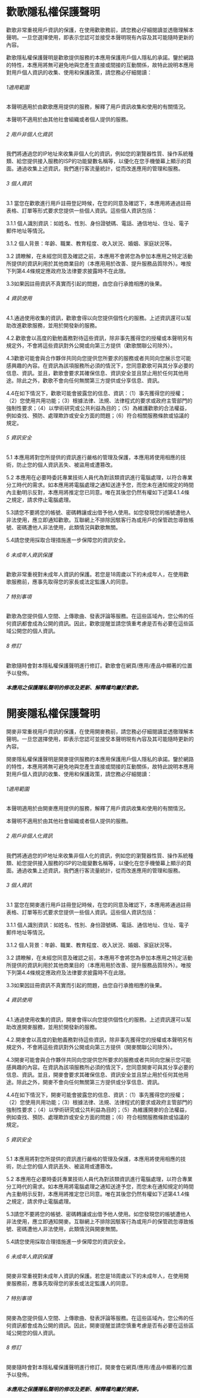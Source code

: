 # 歡歌隱私權保護聲明

歡歌非常重視用戶資訊的保護，在使用歡歌務前，請您務必仔細閱讀並透徹理解本聲明。一旦您選擇使用，即表示您認可並接受本聲明現有內容及其可能隨時更新的內容。

歡歌隱私權保護聲明是歡歌提供服務的本應用保護用戶個人隱私的承諾。鑒於網路的特性，本應用將無可避免地與您產生直接或間接的互動關係，故特此說明本應用對用戶個人資訊的收集、使用和保護政策，請您務必仔細閱讀：

###### 1適用範圍

本聲明適用於由歡歌應用提供的服務，解釋了用戶資訊收集和使用的有關情況。

本聲明不適用於由其他社會組織或者個人提供的服務。

###### 2 用戶非個人化資訊

我們將通過您的IP地址來收集非個人化的資訊，例如您的瀏覽器性質、操作系統種類、給您提供接入服務的ISP的功能變數名稱等，以優化在您手機螢幕上顯示的頁面。通過收集上述資訊，我們進行客流量統計，從而改進應用的管理和服務。

###### 3 個人資訊

3.1 當您在歡歌進行用戶註冊登記時候，在您的同意及確認下，本應用將通過註冊表格、訂單等形式要求您提供一些個人資訊。這些個人資訊包括：

3.1.1 個人識別資訊：如姓名、性別、身份證號碼、電話、通信地址、住址、電子郵件地址等情況。

3.1.2 個人背景：年齡、職業、教育程度、收入狀況、婚姻、家庭狀況等。

3.2
請瞭解，在未經您同意及確認之前，本應用不會將您為參加本應用之特定活動所提供的資訊利用於其他商業目的（本應用用於改善、提升服務品質除外）。唯按下列第4.4條規定應政府及法律要求披露時不在此限。

3.3如果因註冊資訊不真實而引起的問題，由您自行承擔相應的後果。

###### 4 資訊使用

4.1.通過使用收集的資訊，歡歌會得以向您提供個性化的服務。上述資訊還可以幫助改進歡歌服務，並用於開發新的服務。

4.2.歡歌會以高度的勤勉義務對待這些資訊，除非事先獲得您的授權或本聲明另有規定外，不會將這些資訊對外公開或向第三方提供（歡歌關聯公司除外）。

4.3歡歌可能會與合作夥伴共同向您提供您所要求的服務或者共同向您展示您可能感興趣的內容。在資訊為該項服務所必須的情況下，您同意歡歌可與其分享必要的信息、資訊。並且，歡歌會要求其確保信息、資訊安全並且禁止用於任何其他用途。除此之外，歡歌不會向任何無關第三方提供或分享信息、資訊。

4.4在如下情況下，歡歌可能會披露您的信息、資訊：（1）事先獲得您的授權；（2）您使用共用功能；（3）根據法律、法規、法律程式的要求或政府主管部門的強制性要求；（4）以學術研究或公共利益為目的；（5）為維護歡歌的合法權益，例如查找、預防、處理欺詐或安全方面的問題；（6）符合相關服務條款或協議的規定。

###### 5 資訊安全

5.1 本應用將對您所提供的資訊進行嚴格的管理及保護，本應用將使用相應的技術，防止您的個人資訊丟失、被盜用或遭篡改。

5.2
本應用在必要時委託專業技術人員代為對該類資訊進行電腦處理，以符合專業分工時代的需求。如本應用將電腦處理之通知送達予您，而您未在通知規定的時間內主動明示反對，本應用將推定您已同意。唯在其後您仍然有權如下述第4.1.4條之規定，請求停止電腦處理。

5.3請您不要將您的帳號、密碼轉讓或出借予他人使用。如您發現您的帳號遭他人非法使用，應立即通知歡歌。互聯網上不排除因駭客行為或用戶的保管疏忽導致帳號、密碼遭他人非法使用，此類情況與歡歌無關。

5.4請您使用採取合理措施進一步保障您的資訊安全。

###### 6 未成年人資訊保護

歡歌非常重視對未成年人資訊的保護。若您是18周歲以下的未成年人，在使用歡歌服務前，應事先取得您的家長或法定監護人的同意。

###### 7 特別事項

歡歌為您提供個人空間、上傳歌曲、發表評論等服務。在這些區域內，您公佈的任何資訊都會成為公開的資訊。因此，歡歌提醒並請您慎重考慮是否有必要在這些區域公開您的個人資訊。

###### 8 修訂

歡歌隨時會對本隱私權保護聲明進行修訂。歡歌會在網頁/應用/產品中顯著的位置予以發佈。

##### 本應用之保護隱私聲明的修改及更新、解釋權均屬於歡歌。

# 開麥隱私權保護聲明

開麥非常重視用戶資訊的保護，在使用開麥務前，請您務必仔細閱讀並透徹理解本聲明。一旦您選擇使用，即表示您認可並接受本聲明現有內容及其可能隨時更新的內容。

開麥隱私權保護聲明是開麥提供服務的本應用保護用戶個人隱私的承諾。鑒於網路的特性，本應用將無可避免地與您產生直接或間接的互動關係，故特此說明本應用對用戶個人資訊的收集、使用和保護政策，請您務必仔細閱讀：

###### 1適用範圍

本聲明適用於由開麥應用提供的服務，解釋了用戶資訊收集和使用的有關情況。

本聲明不適用於由其他社會組織或者個人提供的服務。

###### 2 用戶非個人化資訊

我們將通過您的IP地址來收集非個人化的資訊，例如您的瀏覽器性質、操作系統種類、給您提供接入服務的ISP的功能變數名稱等，以優化在您手機螢幕上顯示的頁面。通過收集上述資訊，我們進行客流量統計，從而改進應用的管理和服務。

###### 3 個人資訊

3.1 當您在開麥進行用戶註冊登記時候，在您的同意及確認下，本應用將通過註冊表格、訂單等形式要求您提供一些個人資訊。這些個人資訊包括：

3.1.1 個人識別資訊：如姓名、性別、身份證號碼、電話、通信地址、住址、電子郵件地址等情況。

3.1.2 個人背景：年齡、職業、教育程度、收入狀況、婚姻、家庭狀況等。

3.2
請瞭解，在未經您同意及確認之前，本應用不會將您為參加本應用之特定活動所提供的資訊利用於其他商業目的（本應用用於改善、提升服務品質除外）。唯按下列第4.4條規定應政府及法律要求披露時不在此限。

3.3如果因註冊資訊不真實而引起的問題，由您自行承擔相應的後果。

###### 4 資訊使用

4.1.通過使用收集的資訊，開麥會得以向您提供個性化的服務。上述資訊還可以幫助改進開麥服務，並用於開發新的服務。

4.2.開麥會以高度的勤勉義務對待這些資訊，除非事先獲得您的授權或本聲明另有規定外，不會將這些資訊對外公開或向第三方提供（開麥關聯公司除外）。

4.3開麥可能會與合作夥伴共同向您提供您所要求的服務或者共同向您展示您可能感興趣的內容。在資訊為該項服務所必須的情況下，您同意開麥可與其分享必要的信息、資訊。並且，開麥會要求其確保信息、資訊安全並且禁止用於任何其他用途。除此之外，開麥不會向任何無關第三方提供或分享信息、資訊。

4.4在如下情況下，開麥可能會披露您的信息、資訊：（1）事先獲得您的授權；（2）您使用共用功能；（3）根據法律、法規、法律程式的要求或政府主管部門的強制性要求；（4）以學術研究或公共利益為目的；（5）為維護開麥的合法權益，例如查找、預防、處理欺詐或安全方面的問題；（6）符合相關服務條款或協議的規定。

###### 5 資訊安全

5.1 本應用將對您所提供的資訊進行嚴格的管理及保護，本應用將使用相應的技術，防止您的個人資訊丟失、被盜用或遭篡改。

5.2
本應用在必要時委託專業技術人員代為對該類資訊進行電腦處理，以符合專業分工時代的需求。如本應用將電腦處理之通知送達予您，而您未在通知規定的時間內主動明示反對，本應用將推定您已同意。唯在其後您仍然有權如下述第4.1.4條之規定，請求停止電腦處理。

5.3請您不要將您的帳號、密碼轉讓或出借予他人使用。如您發現您的帳號遭他人非法使用，應立即通知開麥。互聯網上不排除因駭客行為或用戶的保管疏忽導致帳號、密碼遭他人非法使用，此類情況與開麥無關。

5.4請您使用採取合理措施進一步保障您的資訊安全。

###### 6 未成年人資訊保護

開麥非常重視對未成年人資訊的保護。若您是18周歲以下的未成年人，在使用開麥服務前，應事先取得您的家長或法定監護人的同意。

###### 7 特別事項

開麥為您提供個人空間、上傳歌曲、發表評論等服務。在這些區域內，您公佈的任何資訊都會成為公開的資訊。因此，開麥提醒並請您慎重考慮是否有必要在這些區域公開您的個人資訊。

###### 8 修訂

開麥隨時會對本隱私權保護聲明進行修訂。開麥會在網頁/應用/產品中顯著的位置予以發佈。

##### 本應用之保護隱私聲明的修改及更新、解釋權均屬於開麥。

